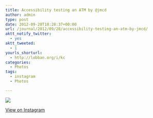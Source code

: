 ```yaml
---
title: Accessibility testing an ATM by @jmcd
author: admin
type: post
date: 2012-09-28T18:28:37+00:00
url: /journal/2012/09/28/accessibility-testing-an-atm-by-jmcd/
aktt_notify_twitter:
  - yes
aktt_tweeted:
  - 1
yourls_shorturl:
  - http://lobban.org/i/kc
categories:
  - Photos
tags:
  - instagram
  - Photos

---
```

![][1]

[View on Instagram][2]

 [1]: http://lobban.org/wp-content/uploads/HLIC/a43144d038c08770e641c90699380e64.jpg
 [2]: http://instagr.am/p/QIQnrVqlkq/